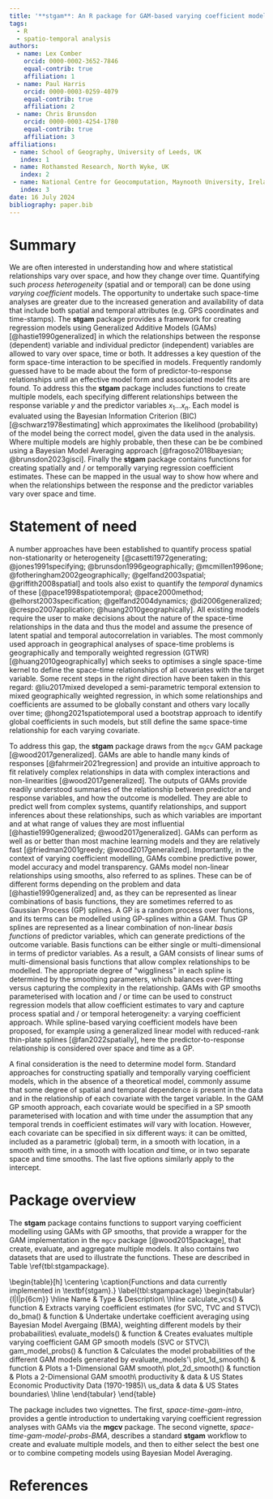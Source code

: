 ```yaml
---
title: '**stgam**: An R package for GAM-based varying coefficient models'
tags:
  - R
  - spatio-temporal analysis
authors:
  - name: Lex Comber
    orcid: 0000-0002-3652-7846
    equal-contrib: true
    affiliation: 1
  - name: Paul Harris
    orcid: 0000-0003-0259-4079
    equal-contrib: true
    affiliation: 2
  - name: Chris Brunsdon
    orcid: 0000-0003-4254-1780
    equal-contrib: true
    affiliation: 3
affiliations:
 - name: School of Geography, University of Leeds, UK
   index: 1
 - name: Rothamsted Research, North Wyke, UK
   index: 2
 - name: National Centre for Geocomputation, Maynooth University, Ireland
   index: 3
date: 16 July 2024
bibliography: paper.bib
---
```


# Summary

We are often interested in understanding how and where statistical relationships vary over space, and how they change over time. Quantifying such *process heterogeneity* (spatial and or temporal) can be done using *varying coefficient* models. The opportunity to undertake such space-time analyses are greater due to the increased generation and availability of data that include both spatial and temporal attributes (e.g. GPS coordinates and time-stamps). The **stgam** package provides a framework for creating regression models using Generalized Additive Models (GAMs) [@hastie1990generalized] in which the relationships between the response (dependent) variable and individual predictor (independent) variables are allowed to vary over space, time or both. It addresses a key question of the form space-time interaction to be specified in models. Frequently randomly guessed have to be made about the form of predictor-to-response relationships until an effective model form and associated model fits are found. To address this the **stgam** package includes functions to create multiple models, each specifying different relationships between the response variable $y$ and the predictor variables $x_1 \dots x_n$. Each model is evaluated using the Bayesian Information Criterion (BIC) [@schwarz1978estimating] which approximates the likelihood (probability) of the model being the correct model, given the data used in the analysis. Where multiple models are highly probable, then these can be be combined using a Bayesian Model Averaging approach [@fragoso2018bayesian; @brunsdon2023gisci]. Finally the **stgam** package contains functions for creating spatially and / or temporally varying regression coefficient estimates. These can be mapped in the usual way to show how where and when the relationships between the response and the predictor variables vary over space and time.

# Statement of need

A number approaches have been established to quantify process spatial non-stationarity or heterogeneity [@casetti1972generating; @jones1991specifying; @brunsdon1996geographically; @mcmillen1996one; @fotheringham2002geographically; @gelfand2003spatial; @griffith2008spatial] and tools also exist to quantify the *temporal* dynamics of these [@pace1998spatiotemporal; @pace2000method; @elhorst2003specification; @gelfand2004dynamics; @di2006generalized; @crespo2007application; @huang2010geographically]. All existing models require the user to make decisions about the nature of the space-time relationships in the data and thus the model and assume the presence of latent spatial and temporal autocorrelation in variables. The most commonly used approach in geographical analyses of space-time problems is geographically and temporally weighted regression (GTWR) [@huang2010geographically] which seeks to optimises a single space-time kernel to define the space-time relationships of all covariates with the target variable. Some recent steps in the right direction have been taken in this regard: @liu2017mixed developed a semi-parametric temporal extension to mixed geographically weighted regression, in which some relationships and coefficients are assumed to be globally constant and others vary locally over time; @hong2021spatiotemporal used a bootstrap approach to identify global coefficients in such models, but still define the same space-time relationship for each varying covariate.

To address this gap, the **stgam** package draws from the `mgcv` GAM package [@wood2017generalized]. GAMs are able to handle many kinds of responses  [@fahrmeir2021regression] and provide an intuitive approach to fit relatively complex relationships in data with complex interactions and non-linearities [@wood2017generalized]. The outputs of GAMs provide readily understood summaries of the relationship between predictor and response variables, and how the outcome is modelled. They are able to predict well from complex systems, quantify relationships, and support inferences about these relationships, such as which variables are important and at what range of values they are most influential [@hastie1990generalized; @wood2017generalized]. GAMs can perform as well as or better than most machine learning models and they are relatively fast [@friedman2001greedy; @wood2017generalized]. Importantly, in the context of varying coefficient modelling, GAMs combine predictive power, model accuracy and model transparency. GAMs model non-linear relationships using smooths, also referred to as splines. These can be of different forms depending on the problem and data [@hastie1990generalized] and, as they can be represented as linear combinations of basis functions, they are sometimes referred to as Gaussian Process (GP) splines. A GP is a random process over functions, and its terms can be modelled using GP-splines within a GAM. Thus GP splines are represented as a linear combination of non-linear *basis functions* of predictor variables, which can generate predictions of the outcome variable. Basis functions can be either single or multi-dimensional in terms of predictor variables. As a result, a GAM consists of linear sums of multi-dimensional basis functions that allow complex relationships to be modelled. The appropriate degree of "wiggliness" in each spline is determined by the smoothing parameters, which balances over-fitting versus capturing the complexity in the relationship. GAMs with GP smooths parameterised with location and / or time can be used to construct regression models that allow coefficient estimates to vary and capture process spatial and / or temporal heterogeneity: a varying coefficient approach. While spline-based varying coefficient models have been proposed, for example using a generalized linear model with reduced-rank thin-plate splines [@fan2022spatially], here the predictor-to-response relationship is considered over space and time as a GP. 

A final consideration is the need to determine model form. Standard approaches for constructing spatially and  temporally varying coefficient models, which in the absence of a theoretical model, commonly assume that some degree of spatial and temporal dependence *is* present in the data and in the relationship of each covariate with the target variable. In the GAM GP smooth approach, each covariate would be specified in a SP smooth parameterised with location and with time under the assumption that any temporal trends in coefficient estimates *will* vary with location. However, each covariate can be specified in six different ways: it can be omitted, included as a parametric (global) term, in a smooth with location, in a smooth with time, in a smooth with location *and* time, or in two separate space and time smooths. The last five options similarly apply to the intercept. 

# Package overview

The **stgam** package contains functions to support varying coefficient modelling using GAMs with GP smooths, that provide a wrapper for the GAM implementation in the `mgcv` package [@wood2015package], that create, evaluate, and aggregate multiple models. It also contains two datasets that are used to illustrate the functions. These are described in Table \ref{tbl:stgampackage}. 


\begin{table}[h]
  \centering
    \caption{Functions and data currently implemented in \textbf{stgam}.}
      \label{tbl:stgampackage}
\begin{tabular}{l|l|p{6cm}}
\hline
Name & Type & Description\\
\hline
calculate\_vcs() & function & Extracts varying coefficient estimates (for SVC, TVC and STVC)\\
do\_bma() & function & Undertake undertake coefficient averaging using Bayesian Model Avergaing (BMA), weighting different models by their probabailities\\
evaluate\_models() & function & Creates evaluates multiple varying coefficient GAM GP smooth models (SVC or STVC)\\
gam\_model\_probs() & function & Calculates the model probabilities of the different GAM models generated by evaluate\_models'\\
plot\_1d\_smooth() & function & Plots a 1-Dimensional GAM smooth\\
plot\_2d\_smooth() & function & Plots a 2-Dimensional GAM smooth\\
productivity & data & US States Economic Productivity Data (1970-1985)\\
us\_data & data & US States boundaries\\
\hline
\end{tabular}
  \end{table}

The package includes two vignettes. The first, *space-time-gam-intro*, provides a gentle introduction to undertaking varying coefficient regression analyses with GAMs via the **mgcv** package. The second vignette, *space-time-gam-model-probs-BMA*, describes a standard **stgam** workflow to create and evaluate multiple models, and then to either select the best one or to combine competing models using Bayesian Model Averaging.

# References
